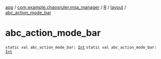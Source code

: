 [app](../../../index.md) / [com.example.chaosruler.msa_manager](../../index.md) / [R](../index.md) / [layout](index.md) / [abc_action_mode_bar](.)

# abc_action_mode_bar

`static val abc_action_mode_bar: `[`Int`](https://kotlinlang.org/api/latest/jvm/stdlib/kotlin/-int/index.html)
`static val abc_action_mode_bar: `[`Int`](https://kotlinlang.org/api/latest/jvm/stdlib/kotlin/-int/index.html)
